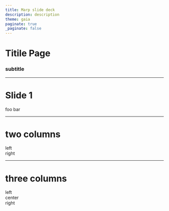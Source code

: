```yaml
---
title: Marp slide deck
description: description
theme: gaia
paginate: true
_paginate: false
---
```



<!-- _class: lead -->
# Titile Page
### subtitle


---

# Slide 1

foo
bar

---

# two columns


<div class="row">
    <div class="col2">left</div>
    <div class="col2">right</div>
</div>

---

# three columns

<div class="row">
    <div class="col3">left</div>
    <div class="col3">center</div>
    <div class="col3">right</div>
</div>
